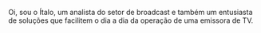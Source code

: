 Oi, sou o Ítalo, um analista do setor de broadcast e também um entusiasta de soluções que facilitem o dia a dia da operação de uma emissora de TV.
